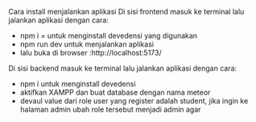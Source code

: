 Cara install menjalankan aplikasi
Di sisi frontend masuk ke terminal lalu jalankan aplikasi dengan cara:
 - npm i = untuk menginstall devedensi yang digunakan
 - npm run dev untuk menjalankan aplikasi
 - lalu buka di browser :http://localhost:5173/

Di sisi backend masuk ke terminal lalu jalankan aplikasi dengan cara:
 - npm i untuk menginstall devedensi 
 - aktifkan XAMPP dan buat database dengan nama meteor
 - devaul value dari role user yang register adalah student, jika ingin ke halaman admin ubah role tersebut menjadi admin agar